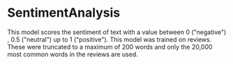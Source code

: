 # SentimentAnalysis
This model scores the sentiment of text with a value between 0 ("negative") , 0.5 ("neutral")  up to 1 ("positive"). This model was trained on reviews. These were truncated to a maximum of 200 words and only the 20,000 most common words in the reviews are used. 
